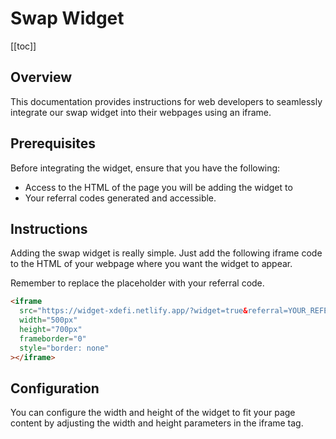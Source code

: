 # Swap Widget

[[toc]]

## Overview

This documentation provides instructions for web developers to seamlessly integrate our swap widget into their webpages using an iframe.

## Prerequisites

Before integrating the widget, ensure that you have the following:

- Access to the HTML of the page you will be adding the widget to
- Your referral codes generated and accessible.

## Instructions

Adding the swap widget is really simple. Just add the following iframe code to the HTML of your webpage where you want the widget to appear.

Remember to replace the placeholder with your referral code.

```html
<iframe
  src="https://widget-xdefi.netlify.app/?widget=true&referral=YOUR_REFERRAL_CODE"
  width="500px"
  height="700px"
  frameborder="0"
  style="border: none"
></iframe>
```

## Configuration

You can configure the width and height of the widget to fit your page content by adjusting the width and height parameters in the iframe tag.
